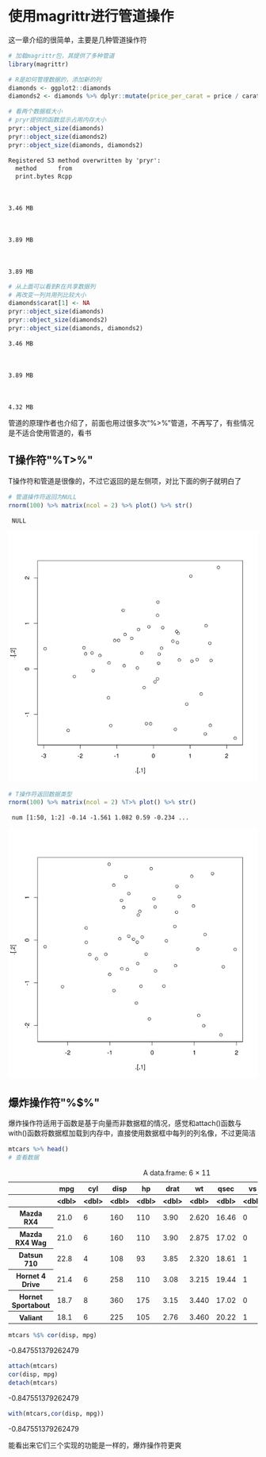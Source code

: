 # 使用magrittr进行管道操作

这一章介绍的很简单，主要是几种管道操作符


```R
# 加载magrittr包，其提供了多种管道
library(magrittr)
```


```R
# R是如何管理数据的，添加新的列
diamonds <- ggplot2::diamonds
diamonds2 <- diamonds %>% dplyr::mutate(price_per_carat = price / carat)
```


```R
# 看两个数据框大小
# pryr提供的函数显示占用内存大小
pryr::object_size(diamonds)
pryr::object_size(diamonds2)
pryr::object_size(diamonds, diamonds2)
```

    Registered S3 method overwritten by 'pryr':
      method      from
      print.bytes Rcpp



    3.46 MB



    3.89 MB



    3.89 MB



```R
# 从上面可以看到R在共享数据列
# 再改变一列共用列比较大小
diamonds$carat[1] <- NA
pryr::object_size(diamonds)
pryr::object_size(diamonds2)
pryr::object_size(diamonds, diamonds2)
```


    3.46 MB



    3.89 MB



    4.32 MB


管道的原理作者也介绍了，前面也用过很多次“%>%”管道，不再写了，有些情况是不适合使用管道的，看书

## T操作符"%T>%"

T操作符和管道是很像的，不过它返回的是左侧项，对比下面的例子就明白了


```R
# 管道操作符返回为NULL
rnorm(100) %>% matrix(ncol = 2) %>% plot() %>% str()
```

     NULL



![png](output_7_1.png)



```R
# T操作符返回数据类型
rnorm(100) %>% matrix(ncol = 2) %T>% plot() %>% str()
```

     num [1:50, 1:2] -0.14 -1.561 1.082 0.59 -0.234 ...



![png](output_8_1.png)


## 爆炸操作符"%$%"

爆炸操作符适用于函数是基于向量而非数据框的情况，感觉和attach()函数与with()函数将数据框加载到内存中，直接使用数据框中每列的列名像，不过更简洁


```R
mtcars %>% head()
# 查看数据
```


<table>
<caption>A data.frame: 6 × 11</caption>
<thead>
	<tr><th></th><th scope=col>mpg</th><th scope=col>cyl</th><th scope=col>disp</th><th scope=col>hp</th><th scope=col>drat</th><th scope=col>wt</th><th scope=col>qsec</th><th scope=col>vs</th><th scope=col>am</th><th scope=col>gear</th><th scope=col>carb</th></tr>
	<tr><th></th><th scope=col>&lt;dbl&gt;</th><th scope=col>&lt;dbl&gt;</th><th scope=col>&lt;dbl&gt;</th><th scope=col>&lt;dbl&gt;</th><th scope=col>&lt;dbl&gt;</th><th scope=col>&lt;dbl&gt;</th><th scope=col>&lt;dbl&gt;</th><th scope=col>&lt;dbl&gt;</th><th scope=col>&lt;dbl&gt;</th><th scope=col>&lt;dbl&gt;</th><th scope=col>&lt;dbl&gt;</th></tr>
</thead>
<tbody>
	<tr><th scope=row>Mazda RX4</th><td>21.0</td><td>6</td><td>160</td><td>110</td><td>3.90</td><td>2.620</td><td>16.46</td><td>0</td><td>1</td><td>4</td><td>4</td></tr>
	<tr><th scope=row>Mazda RX4 Wag</th><td>21.0</td><td>6</td><td>160</td><td>110</td><td>3.90</td><td>2.875</td><td>17.02</td><td>0</td><td>1</td><td>4</td><td>4</td></tr>
	<tr><th scope=row>Datsun 710</th><td>22.8</td><td>4</td><td>108</td><td> 93</td><td>3.85</td><td>2.320</td><td>18.61</td><td>1</td><td>1</td><td>4</td><td>1</td></tr>
	<tr><th scope=row>Hornet 4 Drive</th><td>21.4</td><td>6</td><td>258</td><td>110</td><td>3.08</td><td>3.215</td><td>19.44</td><td>1</td><td>0</td><td>3</td><td>1</td></tr>
	<tr><th scope=row>Hornet Sportabout</th><td>18.7</td><td>8</td><td>360</td><td>175</td><td>3.15</td><td>3.440</td><td>17.02</td><td>0</td><td>0</td><td>3</td><td>2</td></tr>
	<tr><th scope=row>Valiant</th><td>18.1</td><td>6</td><td>225</td><td>105</td><td>2.76</td><td>3.460</td><td>20.22</td><td>1</td><td>0</td><td>3</td><td>1</td></tr>
</tbody>
</table>




```R
mtcars %$% cor(disp, mpg)
```


-0.847551379262479



```R
attach(mtcars)
cor(disp, mpg)
detach(mtcars)
```


-0.847551379262479



```R
with(mtcars,cor(disp, mpg))
```


-0.847551379262479


能看出来它们三个实现的功能是一样的，爆炸操作符更爽
